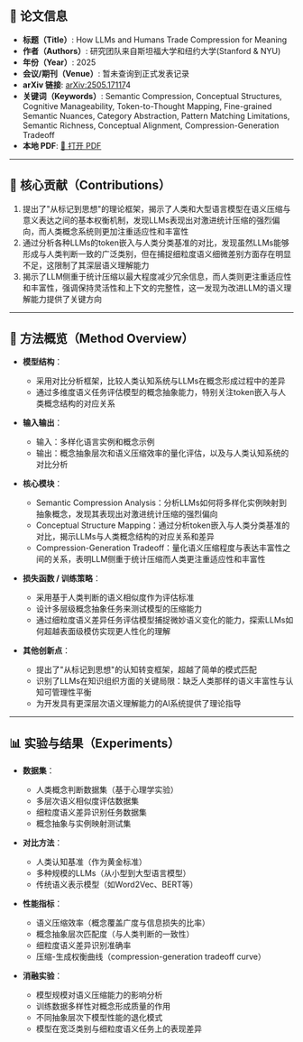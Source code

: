 ## 📘 论文信息

- **标题（Title）**: How LLMs and Humans Trade Compression for Meaning
- **作者（Authors）**: 研究团队来自斯坦福大学和纽约大学(Stanford & NYU)
- **年份（Year）**: 2025
- **会议/期刊（Venue）**: 暂未查询到正式发表记录
- **arXiv 链接**: [arXiv:2505.17117](https://arxiv.org/abs/2505.17117)4
- **关键词（Keywords）**: Semantic Compression, Conceptual Structures, Cognitive Manageability, Token-to-Thought Mapping, Fine-grained Semantic Nuances, Category Abstraction, Pattern Matching Limitations, Semantic Richness, Conceptual Alignment, Compression-Generation Tradeoff
- **本地 PDF**: [📂 打开 PDF](paper/Trade_Compression_for_Meaning.pdf)

---

## 🎯 核心贡献（Contributions）

1. 提出了"从标记到思想"的理论框架，揭示了人类和大型语言模型在语义压缩与意义表达之间的基本权衡机制，发现LLMs表现出对激进统计压缩的强烈偏向，而人类概念系统则更加注重适应性和丰富性 
2. 通过分析各种LLMs的token嵌入与人类分类基准的对比，发现虽然LLMs能够形成与人类判断一致的广泛类别，但在捕捉细粒度语义细微差别方面存在明显不足，这限制了其深层语义理解能力 
3. 揭示了LLM侧重于统计压缩以最大程度减少冗余信息，而人类则更注重适应性和丰富性，强调保持灵活性和上下文的完整性，这一发现为改进LLM的语义理解能力提供了关键方向 

---

## 🧠 方法概览（Method Overview）

- **模型结构**：
  - 采用对比分析框架，比较人类认知系统与LLMs在概念形成过程中的差异
  - 通过多维度语义任务评估模型的概念抽象能力，特别关注token嵌入与人类概念结构的对应关系

- **输入输出**：
  - 输入：多样化语言实例和概念示例
  - 输出：概念抽象层次和语义压缩效率的量化评估，以及与人类认知系统的对比分析

- **核心模块**：
  - Semantic Compression Analysis：分析LLMs如何将多样化实例映射到抽象概念，发现其表现出对激进统计压缩的强烈偏向 
  - Conceptual Structure Mapping：通过分析token嵌入与人类分类基准的对比，揭示LLMs与人类概念结构的对应关系和差异 
  - Compression-Generation Tradeoff：量化语义压缩程度与表达丰富性之间的关系，表明LLM侧重于统计压缩而人类更注重适应性和丰富性 

- **损失函数 / 训练策略**：
  - 采用基于人类判断的语义相似度作为评估标准
  - 设计多层级概念抽象任务来测试模型的压缩能力
  - 通过细粒度语义差异任务评估模型捕捉微妙语义变化的能力，探索LLMs如何超越表面级模仿实现更人性化的理解 

- **其他创新点**：
  - 提出了"从标记到思想"的认知转变框架，超越了简单的模式匹配
  - 识别了LLMs在知识组织方面的关键局限：缺乏人类那样的语义丰富性与认知可管理性平衡
  - 为开发具有更深层次语义理解能力的AI系统提供了理论指导

---

## 📊 实验与结果（Experiments）

- **数据集**：
  - 人类概念判断数据集（基于心理学实验）
  - 多层次语义相似度评估数据集
  - 细粒度语义差异识别任务数据集
  - 概念抽象与实例映射测试集

- **对比方法**：
  - 人类认知基准（作为黄金标准）
  - 多种规模的LLMs（从小型到大型语言模型）
  - 传统语义表示模型（如Word2Vec、BERT等）

- **性能指标**：
  - 语义压缩效率（概念覆盖广度与信息损失的比率）
  - 概念抽象层次匹配度（与人类判断的一致性）
  - 细粒度语义差异识别准确率
  - 压缩-生成权衡曲线（compression-generation tradeoff curve）

- **消融实验**：
  - 模型规模对语义压缩能力的影响分析
  - 训练数据多样性对概念形成质量的作用
  - 不同抽象层次下模型性能的退化模式
  - 模型在宽泛类别与细粒度语义任务上的表现差异